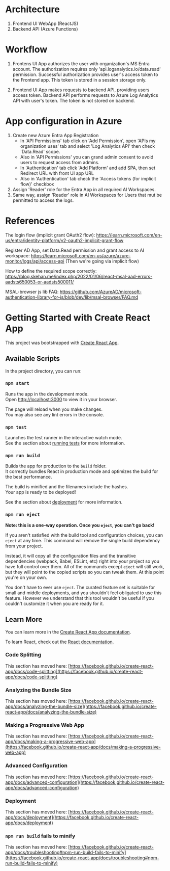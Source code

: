 # Architecture

1. Frontend UI WebApp (ReactJS)
2. Backend API (Azure Functions)

# Workflow

1. Frontens UI App authorizes the user with organization's MS Entra account. The authorization requires only 'api.loganalytics.io/data.read' permission. Successful authorization provides user's access token to the Frontend app. This token is stored in a session storage only.

2. Frontend UI App makes requests to backend API, providing users access token. Backend API performs requests to Azure Log Analytics API with user's token. The token is not stored on backend.

# App configuration in Azure

1. Create new Azure Entra App Registration
	- In 'API Permissions' tab click on 'Add Permission', open 'APIs my organization uses' tab and select 'Log Analytics API' then check 'Data.Read' scope.
	- Also in 'API Permissions' you can grand admin consent to avoid users to request access from admins.
	- In 'Authentication' tab click 'Add Platform' and add SPA, then set Redirect URL with front UI app URL
	- Also in 'Authentication' tab check the 'Access tokens (for implicit flow)' checkbox
2. Assign 'Reader' role for the Entra App in all required AI Workspaces.
3. Same way, assign 'Reader' role in AI Workspaces for Users that mut be permitted to access the logs.

# References

The login flow (implicit grant OAuth2 flow): https://learn.microsoft.com/en-us/entra/identity-platform/v2-oauth2-implicit-grant-flow

Register AD App, set Data.Read permission and grant access to AI workspace: https://learn.microsoft.com/en-us/azure/azure-monitor/logs/api/access-api
(Then we're going via implicit flow)

How to define the required scope correctly: https://blog.skehan.me/index.php/2022/01/06/react-msal-aad-errors-aadsts650053-or-aadsts500011/

MSAL-browser js lib FAQ: https://github.com/AzureAD/microsoft-authentication-library-for-js/blob/dev/lib/msal-browser/FAQ.md

# Getting Started with Create React App

This project was bootstrapped with [Create React App](https://github.com/facebook/create-react-app).

## Available Scripts

In the project directory, you can run:

### `npm start`

Runs the app in the development mode.\
Open [http://localhost:3000](http://localhost:3000) to view it in your browser.

The page will reload when you make changes.\
You may also see any lint errors in the console.

### `npm test`

Launches the test runner in the interactive watch mode.\
See the section about [running tests](https://facebook.github.io/create-react-app/docs/running-tests) for more information.

### `npm run build`

Builds the app for production to the `build` folder.\
It correctly bundles React in production mode and optimizes the build for the best performance.

The build is minified and the filenames include the hashes.\
Your app is ready to be deployed!

See the section about [deployment](https://facebook.github.io/create-react-app/docs/deployment) for more information.

### `npm run eject`

**Note: this is a one-way operation. Once you `eject`, you can't go back!**

If you aren't satisfied with the build tool and configuration choices, you can `eject` at any time. This command will remove the single build dependency from your project.

Instead, it will copy all the configuration files and the transitive dependencies (webpack, Babel, ESLint, etc) right into your project so you have full control over them. All of the commands except `eject` will still work, but they will point to the copied scripts so you can tweak them. At this point you're on your own.

You don't have to ever use `eject`. The curated feature set is suitable for small and middle deployments, and you shouldn't feel obligated to use this feature. However we understand that this tool wouldn't be useful if you couldn't customize it when you are ready for it.

## Learn More

You can learn more in the [Create React App documentation](https://facebook.github.io/create-react-app/docs/getting-started).

To learn React, check out the [React documentation](https://reactjs.org/).

### Code Splitting

This section has moved here: [https://facebook.github.io/create-react-app/docs/code-splitting](https://facebook.github.io/create-react-app/docs/code-splitting)

### Analyzing the Bundle Size

This section has moved here: [https://facebook.github.io/create-react-app/docs/analyzing-the-bundle-size](https://facebook.github.io/create-react-app/docs/analyzing-the-bundle-size)

### Making a Progressive Web App

This section has moved here: [https://facebook.github.io/create-react-app/docs/making-a-progressive-web-app](https://facebook.github.io/create-react-app/docs/making-a-progressive-web-app)

### Advanced Configuration

This section has moved here: [https://facebook.github.io/create-react-app/docs/advanced-configuration](https://facebook.github.io/create-react-app/docs/advanced-configuration)

### Deployment

This section has moved here: [https://facebook.github.io/create-react-app/docs/deployment](https://facebook.github.io/create-react-app/docs/deployment)

### `npm run build` fails to minify

This section has moved here: [https://facebook.github.io/create-react-app/docs/troubleshooting#npm-run-build-fails-to-minify](https://facebook.github.io/create-react-app/docs/troubleshooting#npm-run-build-fails-to-minify)
